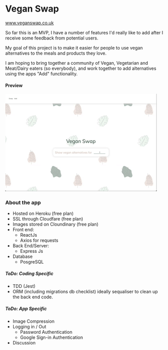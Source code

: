 # Vegan Swap

www.veganswap.co.uk

So far this is an MVP, I have a number of features I'd really like to add after I receive some feedback from potential users.

My goal of this project is to make it easier for people to use vegan alternatives to the meals and products they love.

I am hoping to bring together a community of Vegan, Vegetarian and Meat/Dairy eaters (so everybody), and work together to add alternatives using the apps "Add" functionality.

#### Preview

![](https://raw.githubusercontent.com/EMDevelop/public_resources/main/gifs/veganswap/veganswap.gif)

### About the app

- Hosted on Heroku (free plan)
- SSL through Cloudfare (free plan)
- Images stored on Cloundinary (free plan)
- Front end:
  - ReactJs
  - Axios for requests
- Back End/Server:
  - Express Js
- Database
  - PosgreSQL

##### ToDo: Coding Specific

- TDD (Jest)
- ORM (including migrations db checklist) ideally sequaliser to clean up the back end code.

##### ToDo: App Specific

- Image Compression
- Logging in / Out
  - Password Authentication
  - Google Sign-in Authentication
- Discussion
